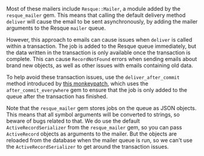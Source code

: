 Most of these mailers include `Resque::Mailer`, a module added by the `resque_mailer` gem. This means that calling the default delivery method `deliver` will cause the email to be sent asynchronously, by adding the mailer arguments to the Resque `mailer` queue.

However, this approach to emails can cause issues when `deliver` is called within a transaction. The job is added to the Resque queue immediately, but the data written in the transaction is only available once the transaction is complete. This can cause `RecordNotFound` errors when sending emails about brand new objects, as well as other issues with emails containing old data.

To help avoid these transaction issues, use the `deliver_after_commit` method introduced by [this monkeypatch](../../config/initializers/monkeypatches/deliver_after_commit.rb), which uses the `after_commit_everywhere` gem to ensure that the job is only added to the queue after the transaction has finished.

Note that the `resque_mailer` gem stores jobs on the queue as JSON objects. This means that all symbol arguments will be converted to strings, so beware of bugs related to that. We do use the default `ActiveRecordSerializer` from the `resque_mailer` gem, so you can pass `ActiveRecord` objects as arguments to the mailer. But the objects are reloaded from the database when the mailer queue is run, so we can't use the `ActiveRecordSerializer` to get around the transaction issues.
